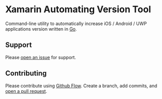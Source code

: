 # Xamarin Automating Version Tool

Command-line utility to automatically increase iOS / Android / UWP applications version written in [Go](https://golang.org/). 

## Support

Please [open an issue](https://github.com/gabrielrobert/xavtool/issues/new) for support.

## Contributing

Please contribute using [Github Flow](https://guides.github.com/introduction/flow/). Create a branch, add commits, and [open a pull request](https://github.com/gabrielrobert/xavtool/compare).